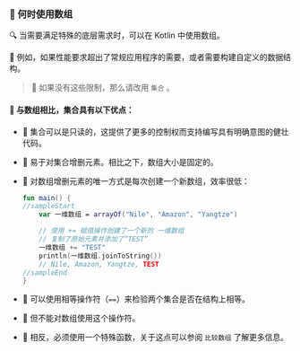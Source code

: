 ### 🤨 何时使用数组

🔍 当需要满足特殊的底层需求时，可以在 Kotlin 中使用数组。

🚀 例如，如果性能要求超出了常规应用程序的需要，或者需要构建自定义的数据结构。

>🔧 如果没有这些限制，那么请改用 `集合` 。

#### 🌟 与数组相比，集合具有以下优点：

* 📖 集合可以是只读的，这提供了更多的控制权而支持编写具有明确意图的健壮代码。

* 🔄 易于对集合增删元素。相比之下，数组大小是固定的。 

* 🐢 对数组增删元素的唯一方式是每次创建一个新数组，效率很低：

  ```kotlin
  fun main() {
  //sampleStart
      var 一维数组 = arrayOf("Nile", "Amazon", "Yangtze")

      // 使用 += 赋值操作创建了一个新的 一维数组
      // 复制了原始元素并添加了“TEST”
      一维数组 += "TEST"
      println(一维数组.joinToString())
      // Nile, Amazon, Yangtze, TEST
  //sampleEnd
  }
  ```


* 🧐 可以使用相等操作符（`==`）来检验两个集合是否在结构上相等。

* 🚫 但不能对数组使用这个操作符。 

* 🔧 相反，必须使用一个特殊函数，关于这点可以参阅 `比较数组` 了解更多信息。
